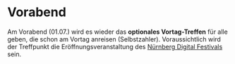 # Vorabend

Am Vorabend (01.07.) wird es wieder das **optionales Vortag-Treffen** für alle geben, die schon am Vortag anreisen (Selbstzahler). Voraussichtlich wird der Treffpunkt die Eröffnungsveranstaltung des [Nürnberg Digital Festivals](https://nuernberg.digital) sein.
